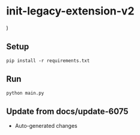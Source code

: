 # init-legacy-extension-v2

)

## Setup

```
pip install -r requirements.txt
```

## Run

```
python main.py
```

## Update from docs/update-6075
- Auto-generated changes
